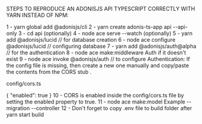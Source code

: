 STEPS TO REPRODUCE AN ADONISJS API TYPESCRIPT CORRECTLY WITH YARN INSTEAD OF NPM:

1 - yarn global add @adonisjs/cli
2 - yarn create adonis-ts-app api --api-only
3 - cd api (optionally)
4 - node ace serve --watch (optionally)
5 - yarn add @adonisjs/lucid // for database creation
6 - node ace configure @adonisjs/lucid // configuring database
7 - yarn add @adonisjs/auth@alpha // for the authentication
8 - node ace make:middleware Auth if it doesn't exist
9 - node ace invoke @adonisjs/auth // to configure Authentication: 
If the config file is missing, then create a new one manually and copy/paste the contents from the CORS stub .

config/cors.ts

{
  "enabled": true
}
10 - CORS is enabled inside the config/cors.ts file by setting the enabled property to true.
11 - node ace make:model Example --migration --controller
12 - Don't forget to copy .env file to build folder after yarn start build
